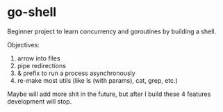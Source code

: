 # go-shell

Beginner project to learn concurrency and goroutines by building a shell.

Objectives:

1. arrow into files
2. pipe redirections
3. & prefix to run a process asynchronously
4. re-make most utils (like ls (with params), cat, grep, etc.)

Maybe will add more shit in the future, but after I build these 4 features development will stop.
